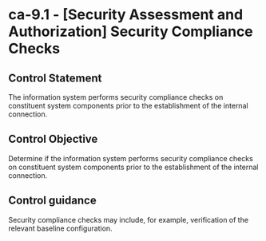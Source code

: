 # ca-9.1 - \[Security Assessment and Authorization\] Security Compliance Checks

## Control Statement

The information system performs security compliance checks on constituent system components prior to the establishment of the internal connection.

## Control Objective

Determine if the information system performs security compliance checks on constituent system components prior to the establishment of the internal connection.

## Control guidance

Security compliance checks may include, for example, verification of the relevant baseline configuration.
